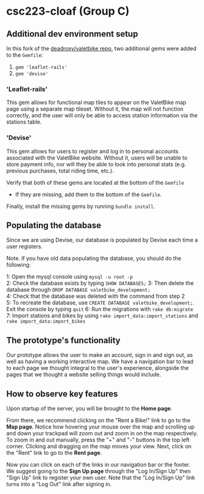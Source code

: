 # csc223-cloaf (Group C)

## Additional dev environment setup
In this fork of the [deadroxy/valetbike repo](https://github.com/deadroxy/valetbike), two additional gems were added to the `Gemfile`: 
1. `gem 'leaflet-rails'`
2. `gem 'devise'`

### 'Leaflet-rails'
This gem allows for functional map tiles to appear on the ValetBike map page using a separate map tileset. Without it, the map will not function correctly, and the user will only be able to access station information via the stations table.

### 'Devise'
This gem allows for users to register and log in to personal accounts associated with the ValetBike website. Without it, users will be unable to store payment info, nor will they be able to look into personal stats (e.g. previous purchases, total riding time, etc.).

Verify that both of these gems are located at the bottom of the `Gemfile`
* If they are missing, add them to the bottom of the `Gemfile`.

Finally, install the missing gems by running `bundle install`.

## Populating the database
Since we are using Devise, our database is populated by Devise each time a user registers.

Note. if you have old data populating the database, you should do the following:

1: Open the mysql console using `mysql -u root -p`  
2: Check the database exists by typing `SHOW DATABASES;` 
3: Then delete the database through `DROP DATABASE valetbike_development;`  
4: Check that the database was deleted with the command from step 2  
5: To recreate the database, use `CREATE DATABASE valetbike_development;`. Exit the console by typing `quit` 
6: Run the migrations with `rake db:migrate`  
7: Import stations and bikes by using `rake import_data:import_stations` and `rake import_data:import_bikes`

## The prototype's functionality
Our prototype allows the user to make an account, sign in and sign out, as well as having a working interactive map. We have a navigation bar to lead to each page we thought integral to the user's experience, alongside the pages that we thought a website selling things would include.

## How to observe key features
Upon startup of the server, you will be brought to the **Home page**. 

From there, we recommend clicking on the "Rent a Bike!" link to go to the **Map page**. Notice how hovering your mouse over the map and scrolling up and down your trackpad will zoom out and zoom in on the map respectively. To zoom in and out manually, press the "+" and "-" buttons in the top left corner. Clicking and dragging on the map moves your view. Next, click on the "Rent" link to go to the **Rent page**.

Now you can click on each of the links in our navigation bar or the footer. We suggest going to the **Sign Up page** through the "Log In/Sign Up" then "Sign Up" link to register your own user. Note that the "Log In/Sign Up" link turns into a "Log Out" link after signing in.


